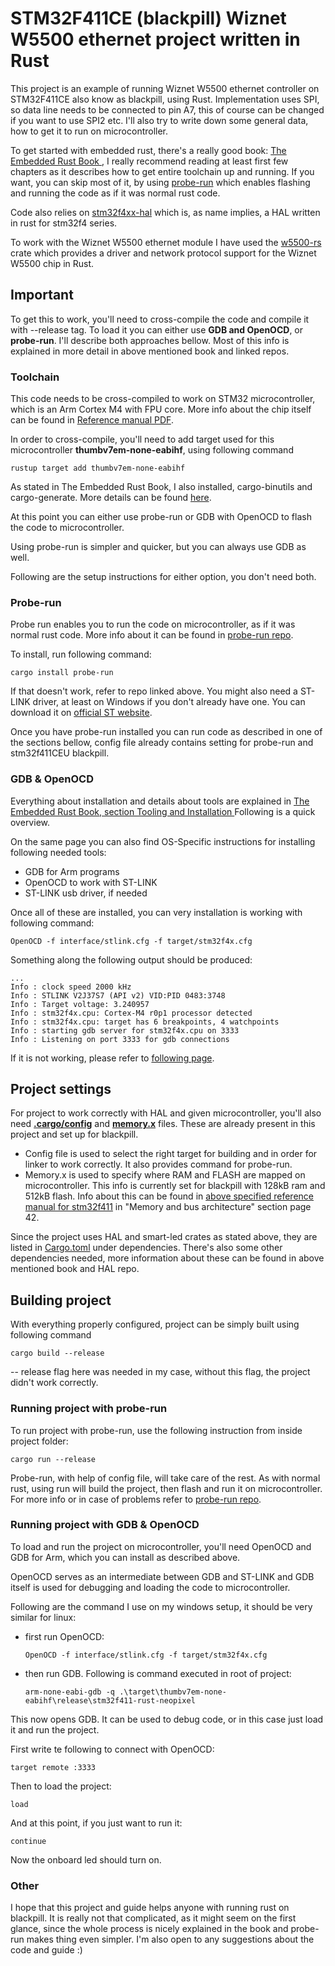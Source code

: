 # STM32F411CE (blackpill) Wiznet W5500 ethernet project written in Rust

This project is an example of running Wiznet W5500 ethernet controller on STM32F411CE also know as blackpill, using Rust. Implementation uses SPI, so data line needs to be connected to pin A7, this of course can be changed if you want to use SPI2 etc.
I'll also try to write down some general data, how to get it to run on microcontroller.

To get started with embedded rust, there's a really good book: [The Embedded Rust Book ](https://docs.rust-embedded.org/book/intro/index.html), I really recommend reading at least first few chapters as it describes how to get entire toolchain up and running. If you want, you can skip most of it, by using [probe-run](https://github.com/knurling-rs/probe-run) which enables flashing and running the code as if it was normal rust code.

Code also relies on [stm32f4xx-hal](https://github.com/stm32-rs/stm32f4xx-hal) which is, as name implies, a HAL written in rust for stm32f4 series.

To work with the Wiznet W5500 ethernet module I have used the [w5500-rs](https://github.com/newAM/w5500-rs) crate which provides a driver and network protocol support for the Wiznet W5500 chip in Rust.

## Important

To get this to work, you'll need to cross-compile the code and compile it with --release tag. To load it you can either use <b>GDB and OpenOCD</b>, or <b>probe-run</b>. I'll describe both approaches bellow. Most of this info is explained in more detail in above mentioned book and linked repos.

### Toolchain

This code needs to be cross-compiled to work on STM32 microcontroller, which is an Arm Cortex M4 with FPU core. More info about the chip itself can be found in [Reference manual PDF](https://www.st.com/resource/en/reference_manual/dm00119316-stm32f411xc-e-advanced-arm-based-32-bit-mcus-stmicroelectronics.pdf).


In order to cross-compile, you'll need to add target used for this microcontroller <b>thumbv7em-none-eabihf</b>, using following command
```
rustup target add thumbv7em-none-eabihf
```

As stated in The Embedded Rust Book, I also installed, cargo-binutils and cargo-generate.
More details can be found [here](https://docs.rust-embedded.org/book/intro/install.html).

At this point you can either use probe-run or GDB with OpenOCD to flash the code to microcontroller. 

Using probe-run is simpler and quicker, but you can always use GDB as well.

Following are the setup instructions for either option, you don't need both.

### Probe-run

Probe run enables you to run the code on microcontroller, as if it was normal rust code. More info about it can be found in [probe-run repo](https://github.com/knurling-rs/probe-run).

To install, run following command:
```
cargo install probe-run
```

If that doesn't work, refer to repo linked above. You might also need a ST-LINK driver, at least on Windows if you don't already have one. You can download it on [official ST website](https://www.st.com/en/development-tools/stsw-link009.html).

Once you have probe-run installed you can run code as described in one of the sections bellow, config file already contains setting for probe-run and stm32f411CEU blackpill.

### GDB & OpenOCD

Everything about installation and details about tools are explained in [The Embedded Rust Book, section Tooling and Installation
](https://docs.rust-embedded.org/book/intro/tooling.html)Following is a quick overview.

On the same page you can also find OS-Specific instructions for installing following needed tools:
- GDB for Arm programs
- OpenOCD to work with ST-LINK
- ST-LINK usb driver, if needed

Once all of these are installed, you can very installation is working with following command:
```
OpenOCD -f interface/stlink.cfg -f target/stm32f4x.cfg
```
Something along the following output should be produced:
```
...
Info : clock speed 2000 kHz
Info : STLINK V2J37S7 (API v2) VID:PID 0483:3748
Info : Target voltage: 3.240957
Info : stm32f4x.cpu: Cortex-M4 r0p1 processor detected
Info : stm32f4x.cpu: target has 6 breakpoints, 4 watchpoints
Info : starting gdb server for stm32f4x.cpu on 3333
Info : Listening on port 3333 for gdb connections
```
If it is not working, please refer to [following page](https://docs.rust-embedded.org/book/intro/install/verify.html).

## Project settings

For project to work correctly with HAL and given microcontroller, you'll also need <b>[.cargo/config](https://github.com/blaz-r/STM32F411-rust-neopixel/tree/main/.cargo/config)</b> and <b>[memory.x](https://github.com/blaz-r/STM32F411-rust-neopixel/tree/main/memory.x)</b> files. These are already present in this project and set up for blackpill.
- Config file is used to select the right target for building and in order for linker to work correctly. It also provides command for probe-run.
- Memory.x is used to specify where RAM and FLASH are mapped on microcontroller. This info is currently set for blackpill with 128kB ram and 512kB flash. Info about this can be found in [above specified reference manual for stm32f411](https://www.st.com/resource/en/reference_manual/dm00119316-stm32f411xc-e-advanced-arm-based-32-bit-mcus-stmicroelectronics.pdf)  in "Memory and bus architecture" section page 42.

Since the project uses HAL and smart-led crates as stated above, they are listed in [Cargo.toml](https://github.com/blaz-r/STM32F411-rust-neopixel/tree/main/Cargo.toml) under dependencies. There's also some other dependencies needed, more information about these can be found in above mentioned book and HAL repo.

## Building project

With everything properly configured, project can be simply built using following command
```
cargo build --release
```
-- release flag here was needed in my case, without this flag, the project didn't work correctly.


### Running project with probe-run

To run project with probe-run, use the following instruction from inside project folder:
```
cargo run --release
```
Probe-run, with help of config file, will take care of the rest. As with normal rust, using run will build the project, then flash and run it on microcontroller. For more info or in case of problems refer to [probe-run repo](https://github.com/knurling-rs/probe-run).


### Running project with GDB & OpenOCD

To load and run the project on microcontroller, you'll need OpenOCD and GDB for Arm, which you can install as described above.

OpenOCD serves as an intermediate between GDB and ST-LINK and GDB itself is used for debugging and loading the code to microcontroller.

Following are the command I use on my windows setup, it should be very similar for linux:
- first run OpenOCD: 
    ```
    OpenOCD -f interface/stlink.cfg -f target/stm32f4x.cfg
    ```
- then run GDB. Following is command executed in root of project:
    ```
    arm-none-eabi-gdb -q .\target\thumbv7em-none-eabihf\release\stm32f411-rust-neopixel
    ```

This now opens GDB. It can be used to debug code, or in this case just load it and run the project.

First write te following to connect with OpenOCD:
```
target remote :3333
```

Then to load the project:
```
load
```

And at this point, if you just want to run it:
```
continue
```

Now the onboard led should turn on.


### Other

I hope that this project and guide helps anyone with running rust on blackpill. It is really not that complicated, as it might seem on the first glance, since the whole process is nicely explained in the book and probe-run makes thing even simpler. I'm also open to any suggestions about the code and guide :)
